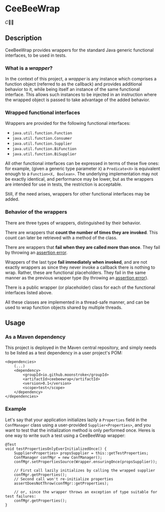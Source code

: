 # CeeBeeWrap

𝐶🐝🌯

## Description

CeeBeeWrap provides wrappers for the standard Java generic functional
interfaces, to be used in tests.

### What is a *wrapper*?

In the context of this project, a *wrapper* is any instance which comprises a
function object (referred to as the callback) and provides additional behavior
to it, while being itself an instance of the same functional interface. This
allows such instances to be injected in an instruction where the wrapped object
is passed to take advantage of the added behavior.

### Wrapped functional interfaces

Wrappers are provided for the following functional interfaces:

* `java.util.function.Function`
* `java.util.function.Consumer`
* `java.util.function.Supplier`
* `java.util.function.BiFunction`
* `java.util.function.BiSupplier`

All other functional interfaces can be expressed in terms of these five ones:
for example, (given a generic type parameter `X`) a `Predicate<X>` is
equivalent enough to a `Function<X, Boolean>`. The underlying implementation may
not be exactly identical, and performance may be lower, but as the wrappers are
intended for use in tests, the restriction is acceptable.

Still, if the need arises, wrappers for other functional interfaces may be added.

### Behavior of the wrappers

There are three types of wrappers, distinguished by their behavior.

There are wrappers that **count the number of times they are invoked**. This
count can later be retrieved with a method of the class.

There are wrappers that **fail when they are called more than once**. They fail
by throwing an [assertion error][1].

Wrappers of the last type **fail immediately when invoked**, and are not exactly
wrappers as since they never invoke a callback there is nothing to wrap. Rather,
these are functional placeholders. They fail in the same manner as the previous
wrapper type (by throwing an [assertion error][1]).

There is a public wrapper (or placeholder) class for each of the functional
interfaces listed above.

All these classes are implemented in a thread-safe manner, and can be used to
wrap function objects shared by multiple threads.

## Usage

### As a Maven dependency

This project is deployed in the Maven central repository, and simply needs to be
listed as a test dependency in a user project's POM:

    <dependencies>
    	(...)
    	<dependency>
    		<groupId>io.github.moonstroke</groupId>
    		<artifactId>ceebeewrap</artifactId>
    		<version>0.1</version>
    		<scope>test</scope>
    	</dependency>
    </dependencies>

### Example

Let's say that your application initializes lazily a `Properties` field in the
`ConfManager` class using a user-provided `Supplier<Properties>`, and you want
to test that the initialization method is only performed once. Heres is one way
to write such a test using a CeeBeeWrap wrapper:


    @Test
    void testPropertiesOnlyEverInitializedOnce() {
    	Supplier<Properties> propsSupplier = this::getTestProperties;
    	ConfManager confMgr = new ConfManager();
    	confMgr.setPropertiesSource(Wrapper.ensuringOnce(propsSupplier));
    	
    	// First call lazily initializes by calling the wrapped supplier
    	confMgr.getProperties();
    	// Second call won't re-initialize properties
    	assertDoesNotThrow(confMgr::getProperties);
    	
    	// or, since the wrapper throws an exception of type suitable for test failures:
    	confMgr.getProperties();
    }

[1]: https://docs.oracle.com/en/java/javase/11/docs/api/java.base/java/lang/AssertionError.html "Link to class AssertionError"
